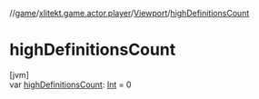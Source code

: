 //[game](../../../index.md)/[xlitekt.game.actor.player](../index.md)/[Viewport](index.md)/[highDefinitionsCount](high-definitions-count.md)

# highDefinitionsCount

[jvm]\
var [highDefinitionsCount](high-definitions-count.md): [Int](https://kotlinlang.org/api/latest/jvm/stdlib/kotlin/-int/index.html) = 0
